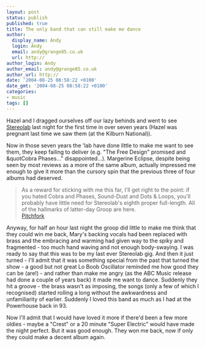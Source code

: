 ```yaml
---
layout: post
status: publish
published: true
title: The only band that can still make me dance
author:
  display_name: Andy
  login: Andy
  email: andy@grange85.co.uk
  url: http://
author_login: Andy
author_email: andy@grange85.co.uk
author_url: http://
date: '2004-08-25 08:58:22 +0100'
date_gmt: '2004-08-25 08:58:22 +0100'
categories:
- music
tags: []
---
```

Hazel and I dragged ourselves off our lazy behinds and went to see [Stereolab](http://www.stereolab.co.uk) last night for the first time in over seven years (Hazel was pregnant last time we saw them (at the Kilburn National)). 

Now in those seven years the 'lab have done little to make me want to see them, they keep failing to deliver (e.g. "The Free Design" promised and &quotCobra Phases..." disappointed...). Margerine Eclipse, despite being seen by most reviews as a more of the same album, actually impressed me enough to give it more than the cursory spin that the previous three of four albums had deserved.

> As a reward for sticking with me this far, I'll get right to the point: if you hated Cobra and Phases, Sound-Dust and Dots & Loops, you'll probably have little need for Stereolab's eighth proper full-length. All of the hallmarks of latter-day Groop are here.  
> [Pitchfork](http://www.pitchforkmedia.com/record-reviews/s/stereolab/margerine-eclipse.shtml)

Anyway, for half an hour last night the groop did little to make me think that they could win me back, Mary's backing vocals had been replaced with brass and the embracing and warming had given way to the spiky and fragmented - too much hand waving and not enough body-swaying. I was ready to say that this was to be my last ever Stereolab gig. And then it just turned - I'll admit that it was something special from the past that turned the show - a good but not great Lo Boob Oscillator reminded me how good they can be (are!) - and rather than make me angry (as the ABC Music release had done a couple of years back) it made me want to dance. Suddenly they hit a groove - the brass wasn't as imposing, the songs (only a few of which I recognised) started rolling a long without the awkwardness and unfamiliarity of earlier. Suddenly I loved this band as much as I had at the Powerhouse back in 93.

Now I'll admit that I would have loved it more if there'd been a few more oldies - maybe a "Crest" or a 20 minute "Super Electric" would have made the night perfect. But it was good enough. They won me back, now if only they could make a decent album again.
